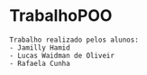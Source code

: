 # TrabalhoPOO

```
Trabalho realizado pelos alunos:
- Jamilly Hamid
- Lucas Waidman de Oliveir
- Rafaela Cunha
```
